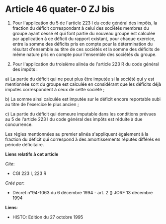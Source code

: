# Article 46 quater-0 ZJ bis

1. Pour l'application du 5 de l'article 223 I du code général des impôts, la fraction du déficit correspondant à celui des
sociétés membres du groupe ayant cessé et qui font partie du nouveau groupe est calculée par application à ce déficit du
rapport existant, pour chaque exercice, entre la somme des déficits pris en compte pour la détermination du résultat
d'ensemble au titre de ces sociétés et la somme des déficits de même nature pris en compte pour l'ensemble des sociétés du
groupe.

2. Pour l'application du troisième alinéa de l'article 223 R du code général des impôts :

a) La partie du déficit qui ne peut plus être imputée si la société qui y est mentionnée sort du groupe est calculée en
considérant que les déficits déjà imputés correspondent à ceux de cette société ;

b) La somme ainsi calculée est imputée sur le déficit encore reportable subi au titre de l'exercice le plus ancien ;

c) La partie du déficit qui demeure imputable dans les conditions prévues au 5 de l'article 223 I du code général des impôts
est réduite à due concurrence.

Les règles mentionnées au premier alinéa s'appliquent également à la fraction du déficit qui correspond à des amortissements
réputés différés en période déficitaire.

**Liens relatifs à cet article**

_Cite_:

  - CGI 223 I, 223 R

_Créé par_:

  - Décret n°94-1063 du 6 décembre 1994 - art. 2 () JORF 13 décembre 1994

**Liens**:

  - HISTO: Edition du 27 octobre 1995

